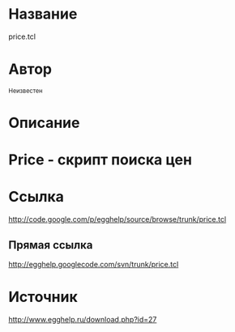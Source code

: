# Название #
price.tcl


# Автор #
<sup>Неизвестен</sup>


# Описание #
# Price - скрипт поиска цен


# Ссылка #
http://code.google.com/p/egghelp/source/browse/trunk/price.tcl

## Прямая ссылка ##
http://egghelp.googlecode.com/svn/trunk/price.tcl


# Источник #
http://www.egghelp.ru/download.php?id=27

